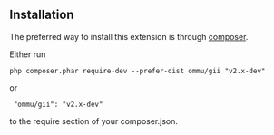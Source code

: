 Installation
------------
The preferred way to install this extension is through [composer](http://getcomposer.org/download/).

Either run

```
php composer.phar require-dev --prefer-dist ommu/gii "v2.x-dev"
```

 or
```
 "ommu/gii": "v2.x-dev"
```

to the require section of your composer.json.

